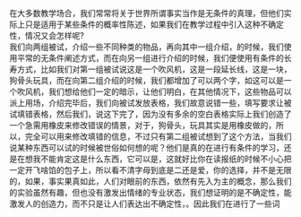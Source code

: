 在大多数教学场合，我们常常将关于世界所谓事实当作是无条件的真理，但他们实际上只是适用于某些条件的概率性陈述，如果我们在教学过程中引入这种不确定性，情况又会怎样呢?   
我们向两组被试，介绍一些不同种类的物品，再向其中一组介绍，的时候，我们使用平常的无条件阐述方式，而在向另一组进行介绍的时候，我们便使用有条件的长寿方式，比如我们对第一组被试说这是一个吹风机，这是一段延长线，这是一块，狗骨头玩具，而在向第二组介绍的时候，我们都增加了可以两个字，如这可以是一个吹风机，我们想给他们一定的暗示，让他们明白，在其他情况下，这些物品可以派上用场，介绍完毕后，我们向被试发放表格，我们故意说错一些，填写要求让被试填错表格，然后我们，说这下完了，因为没有多余的空白表格实际上我们创造了一个急需用橡皮来修改错误的情景，对于，狗骨头，玩具其实是用橡皮做的，所以，完全可以用来修改填错的信息，不过只有第二组被试想到了这个方法，当我们说某种东西可以试的时候被世俗如何想的呢？他们是真的在进行有条件的学习，还是在想我不能肯定这是什么东西，它可以是，这就好比你在读报纸的时候不小心把一定开飞啥馅的包子上，所以看不清字母到底是二还是爱，你的选择，并不是无限的，如果，事实果真如此，人们对眼前的东西，依然有先入为主的概念，那么我们的实验虽然有趣，但也没有激发出情绪的专业状态，我们想证明的是不确定性，能激发人的创造力，而不只是让人们表达出不确定性，。因此我们在进行了一些词